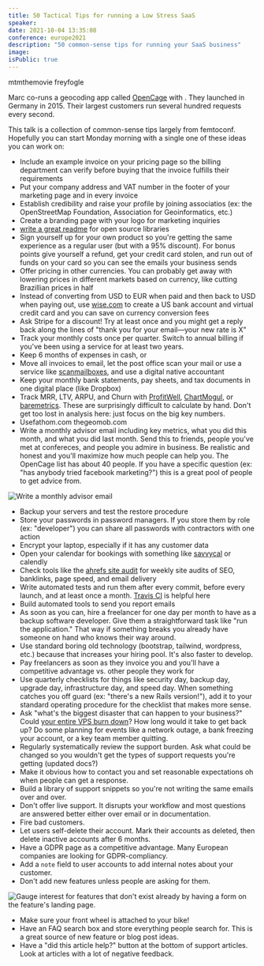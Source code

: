 ```yaml
---
title: 50 Tactical Tips for running a Low Stress SaaS
speaker:
date: 2021-10-04 13:35:08
conference: europe2021
description: "50 common-sense tips for running your SaaS business"
image:
isPublic: true
---
```


mtmthemovie
freyfogle

Marc co-runs a geocoding app called [OpenCage](https://opencagedata.com/) with . They launched in Germany in 2015. Their largest customers run several hundred requests every second.

This talk is a collection of common-sense tips largely from femtoconf. Hopefully you can start Monday morning with a single one of these ideas you can work on:

- Include an example invoice on your pricing page so the billing department can verify before buying that the invoice fulfills their requirements
- Put your company address and VAT number in the footer of your marketing page and in every invoice
- Establish credibility and raise your profile by joining associatios (ex: the OpenStreetMap Foundation, Association for Geoinformatics, etc.)
- Create a branding page with your logo for marketing inquiries
- [write a great readme](https://x-team.com/blog/how-to-write-a-great-readme/) for open source libraries
- Sign yourself up for your own product so you're getting the same experience as a regular user (but with a 95% discount). For bonus points give yourself a refund, get your credit card stolen, and run out of funds on your card so you can see the emails your business sends
- Offer pricing in other currencies. You can probably get away with lowering prices in different markets based on currency, like cutting Brazillian prices in half
- Instead of converting from USD to EUR when paid and then back to USD when paying out, use [wise.com](https://wise.com) to create a US bank account and virtual credit card and you can save on currency conversion fees
- Ask Stripe for a discount! Try at least once and you might get a reply back along the lines of "thank you for your email—your new rate is X"
- Track your monthly costs once per quarter. Switch to annual billing if you've been using a service for at least two years.
- Keep 6 months of expenses in cash, or
- Move all invoices to email, let the post office scan your mail or use a service like [scanmailboxes](https://scanmailboxes.com/), and use a digital native accountant
- Keep your monthly bank statements, pay sheets, and tax documents in one digital place (like Dropbox)
- Track MRR, LTV, ARPU, and Churn with [ProfitWell](https://www.profitwell.com/), [ChartMogul](https://chartmogul.com/), or [baremetrics](https://baremetrics.com/). These are surprisingly difficult to calculate by hand. Don't get too lost in analysis here: just focus on the big key numbers.
- Usefathom.com thegeomob.com
- Write a monthly advisor email including key metrics, what you did this month, and what you did last month. Send this to friends, people you've met at confereces, and people you admire in business. Be realistic and honest and you'll maximize how much people can help you. The OpenCage list has about 40 people. If you have a specific question (ex: "has anybody tried facebook marketing?") this is a great pool of people to get advice from.

![Write a monthly advisor email](https://baremetrics.com/)

- Backup your servers and test the restore procedure
- Store your passwords in password managers. If you store them by role (ex: "developer") you can share all passwords with contractors with one action
- Encrypt your laptop, especially if it has any customer data
- Open your calendar for bookings with something like [savvycal](https://savvycal.com/) or calendly
- Check tools like the [ahrefs site audit](https://ahrefs.com/site-audit) for weekly site audits of SEO, banklinks, page speed, and email delivery
- Write automated tests and run them after every commit, before every launch, and at least once a month. [Travis CI](https://www.travis-ci.com/) is helpful here
- Build automated tools to send you report emails
- As soon as you can, hire a freelancer for one day per month to have as a backup software developer. Give them a straightforward task like "run the application." That way if something breaks you already have someone on hand who knows their way around.
- Use standard boring old technology (bootstrap, tailwind, wordpress, etc.) because that increases your hiring pool. It's also faster to develop.
- Pay freelancers as soon as they invoice you and you'll have a competitive advantage vs. other people they work for
- Use quarterly checklists for things like security day, backup day, upgrade day, infrastructure day, and speed day. When something catches you off guard (ex: "there's a new Rails version!"), add it to your standard operating procedure for the checklist that makes more sense.
- Ask "what's the biggest disaster that can happen to your business?" Could [your entire VPS burn down](https://www.reuters.com/article/us-france-ovh-fire-idUSKBN2B20NU)? How long would it take to get back up? Do some planning for events like a network outage, a bank freezing your account, or a key team member quitting.
- Regularly systematically review the support burden. Ask what could be changed so you wouldn't get the types of support requests you're getting (updated docs?)
- Make it obvious how to contact you and set reasonable expectations oh when people can get a response.
- Build a library of support snippets so you're not writing the same emails over and over.
- Don't offer live support. It disrupts your workflow and most questions are answered better either over email or in documentation.
- Fire bad customers.
- Let users self-delete their account. Mark their accounts as deleted, then delete inactive accounts after 6 months.
- Have a GDPR page as a competitive advantage. Many European companies are looking for GDPR-compliancy.
- Add a `note` field to user accounts to add internal notes about your customer.
- Don't add new features unless people are asking for them.

![Gauge interest for features that don't exist already by having a form on the feature's landing page.](https://res.cloudinary.com/genco/image/upload/v1633349533/c/PAtx.png)

- Make sure your front wheel is attached to your bike!
- Have an FAQ search box and store everything people search for. This is a great source of new feature or blog post ideas.
- Have a "did this article help?" button at the bottom of support articles. Look at articles with a lot of negative feedback.

